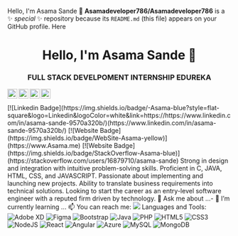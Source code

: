 Hello, I'm Asama Sande 👋
**Asamadeveloper786/Asamadeveloper786** is a ✨ _special_ ✨ repository because its `README.md` (this file) appears on your GitHub profile.
Here<h1 align = "center">Hello, I'm Asama Sande 👋</h1>
<h3 align = "center">FULL STACK DEVELPOMENT INTERNSHIP EDUREKA</h3>
<a href="https://linkedin.com/in/(https://www.linkedin.com/in/asamasande//)">
  <img align="left" alt="Asama Linkdein" width="22px" src="https://cdn.jsdelivr.net/npm/simple-icons@v3/icons/linkedin.svg" />
</a>
<a href="https://github.com/Asamadeveloper786">
  <img align="left" alt="Asama Github" width="22px" src="https://cdn.jsdelivr.net/npm/simple-icons@v3/icons/github.svg" />
</a>
<a href="https://instagra.com/asama2170/">
  <img align="left" alt="Asama Instagram" width="22px" src="https://cdn.jsdelivr.net/npm/simple-icons@v3/icons/instagram.svg" />
</a>
<a href="https://www.youtube.com/channel/UCpmYJCw8qjtZi-S7zs7Z-Pw/">
  <img align="left" alt="Asama Youtube" width="22px" src="https://cdn.jsdelivr.net/npm/simple-icons@v3/icons/youtube.svg" />
</a>
<br/>
<br/>
[![Linkedin Badge](https://img.shields.io/badge/-Asama-blue?style=flat-square&logo=Linkedin&logoColor=white&link=https://https://www.linkedin.com/in/asama-sande-9570a320b/)(https://www.linkedin.com/in/asama-sande-9570a320b/)
[![Website Badge](https://img.shields.io/badge/WebSite-Asama-yellow)](https://www.Asama.me)
[![Website Badge](https://img.shields.io/badge/StackOverflow-Asama-blue)](https://stackoverflow.com/users/16879710/asama-sande)
Strong in design and integration with intuitive problem-solving skills. Proficient in C, JAVA, HTML, CSS,  and JAVASCRIPT. Passionate about implementing and launching new projects. Ability to translate business requirements into technical solutions. Looking to start the career as an entry-level software engineer with a reputed firm driven by technology.
💬 Ask me about ...- 🌱 I’m currently learning ...
📫 You can reach me:  <a href="mailto:asamasande@gmail.com"><img src="https://img.shields.io/badge/gmail-%23DD0031.svg?&style=flat-square&logo=gmail&logoColor=white"/></a>
Languages and Tools:
<img alt="Adobe XD" src="https://img.shields.io/badge/adobexd-%23FF26BE.svg?style=flat-square&logo=adobexd&logoColor=white"/> <img alt="Figma" src="https://img.shields.io/badge/figma-%23F24E1E.svg?style=flat-square&logo=figma&logoColor=white"/> <img alt="Bootstrap" src="https://img.shields.io/badge/bootstrap-%23563D7C.svg?style=flat-square&logo=bootstrap&logoColor=white"/> <img alt="Java" src="https://img.shields.io/badge/java-%23ED8B00.svg?style=flat-square&logo=java&logoColor=white"/> <img alt="PHP" src="https://img.shields.io/badge/php-%23777BB4.svg?style=flat-square&logo=php&logoColor=white"/> <img alt="HTML5" src="https://img.shields.io/badge/html5-%23E34F26.svg?style=flat-square&logo=html5&logoColor=white"/> <img alt="CSS3" src="https://img.shields.io/badge/css3-%231572B6.svg?style=flat-square&logo=css3&logoColor=white"/> <img alt="NodeJS" src="https://img.shields.io/badge/node.js-%2343853D.svg?style=flat-square&logo=node-dot-js&logoColor=white"/> <img alt="React" src="https://img.shields.io/badge/react-%2320232a.svg?style=flat-square&logo=react&logoColor=%2361DAFB"/> <img alt="Angular" src="https://img.shields.io/badge/angular-%23DD0031.svg?flat-square&logo=angular&logoColor=white"/> <img alt="Azure" src="https://img.shields.io/badge/azure-%230072C6.svg?style=flat-square&logo=azure-devops&logoColor=white"/> <img alt="MySQL" src="https://img.shields.io/badge/mysql-%2300f.svg?style=flat-square&logo=mysql&logoColor=white"/> <img alt="MongoDB" src ="https://img.shields.io/badge/MongoDB-%234ea94b.svg?style=flat-square&logo=mongodb&logoColor=white"/>
<!--
Here are some ideas to get you started:
- 🔭 I’m currently working on ...
@@ -12,5 +53,7 @@ Here are some ideas to get you started:
- 💬 Ask me about ...
- 📫 How to reach me: ...
- 😄 Pronouns: ...
- ⚡ Fun fact: ...
- ⚡ Fun fact: .....
-->
